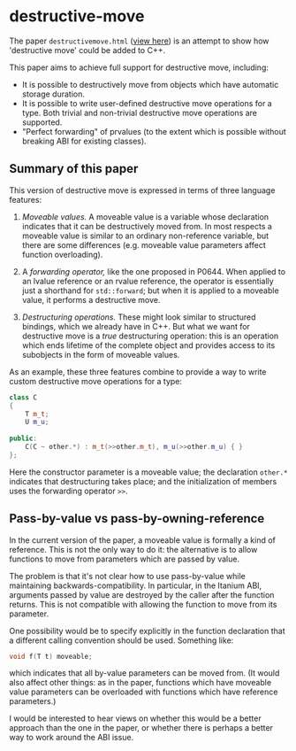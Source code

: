 # destructive-move

The paper `destructivemove.html`
([view here](http://htmlpreview.github.io/?https://github.com/dcrc2cpp/destructive-move/blob/master/destructivemove.html))
is an attempt to show how 'destructive move' could be added to C++.

This paper aims to achieve full support for destructive
move, including:

  - It is possible to destructively move from objects
    which have automatic storage duration.
  - It is possible to write user-defined destructive
    move operations for a type. Both trivial and
    non-trivial destructive move operations are supported.
  - "Perfect forwarding" of prvalues (to the extent
    which is possible without breaking ABI for existing
    classes).

## Summary of this paper

This version of destructive move is expressed in terms of
three language features:

  1. *Moveable values.* A moveable value is a variable whose
     declaration indicates that it can be destructively moved from.
     In most respects a moveable value is similar to an
     ordinary non-reference variable, but there are some
     differences (e.g. moveable value parameters affect
     function overloading).

  2. A *forwarding operator,* like the one proposed in P0644.
     When applied to an lvalue reference or an rvalue reference,
     the operator is essentially just a shorthand for
     `std::forward`; but when it is applied to a moveable value,
     it performs a destructive move.

  3. *Destructuring operations.* These might look similar to
     structured bindings, which we already have in C++. But what we
     want for destructive move is a *true* destructuring operation:
     this is an operation which ends lifetime of the complete object and
     provides access to its subobjects in the form of moveable values.

As an example, these three features combine to provide a way to
write custom destructive move operations for a type:

```cpp
class C
{
    T m_t;
    U m_u;
    
public:
    C(C ~ other.*) : m_t(>>other.m_t), m_u(>>other.m_u) { }
};
``` 

Here the constructor parameter is a moveable value;
the declaration `other.*` indicates that
destructuring takes place; and the initialization of members
uses the forwarding operator `>>`.


## Pass-by-value vs pass-by-owning-reference

In the current version of the paper, a moveable value is
formally a kind of reference. This is not the only way to do it:
the alternative is to allow functions to move from parameters
which are passed by value.

The problem is that it's not clear how to use pass-by-value
while maintaining backwards-compatibility. In particular,
in the Itanium ABI, arguments passed by value are destroyed
by the caller after the function returns. This is not compatible
with allowing the function to move from its parameter.

One possibility would be to specify explicitly in the function
declaration that a different calling convention should be used.
Something like:

```cpp
void f(T t) moveable;
```

which indicates that all by-value parameters can be moved from.
(It would also affect other things: as in the paper, functions
which have moveable value parameters can be overloaded with
functions which have reference parameters.)

I would be interested to hear views on whether this would be
a better approach than the one in the paper, or whether there
is perhaps a better way to work around the ABI issue.

